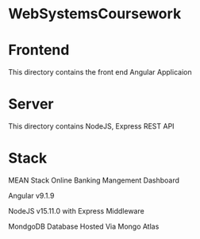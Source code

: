 # WebSystemsCoursework

# Frontend
This directory contains the front end Angular Applicaion

# Server
This directory contains NodeJS, Express REST API

# Stack
MEAN Stack Online Banking Mangement Dashboard

Angular v9.1.9

NodeJS v15.11.0 with Express Middleware

MondgoDB Database Hosted Via Mongo Atlas
